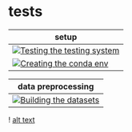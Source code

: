 # tests
| setup |
|-------------|
| [![Testing the testing system](https://github.com/PMBio/a/actions/workflows/env.yaml/badge.svg)](https://github.com/PMBio/a/actions/workflows/env.yaml) |
| [![Creating the conda env](https://github.com/PMBio/a/actions/workflows/testing_system.yaml/badge.svg)](https://github.com/PMBio/a/actions/workflows/testing_system.yaml)   |


| data preprocessing |
|-------------|
|[![Building the datasets](https://github.com/PMBio/a/actions/workflows/data.yaml/badge.svg)](https://github.com/PMBio/a/actions/workflows/data.yaml)|

! [alt text](a.png)
